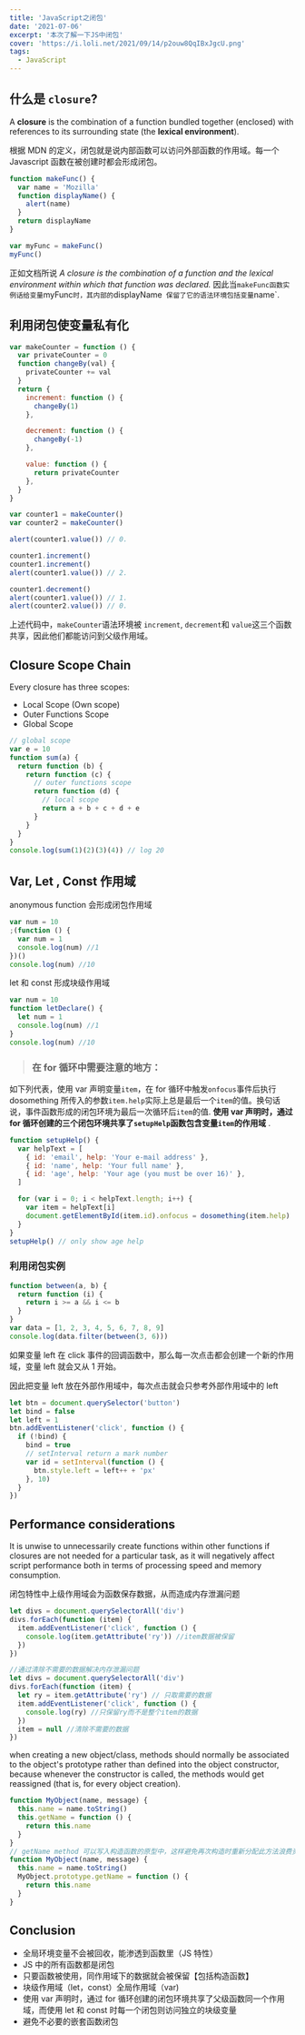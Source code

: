 ```yaml
---
title: 'JavaScript之闭包'
date: '2021-07-06'
excerpt: '本次了解一下JS中闭包'
cover: 'https://i.loli.net/2021/09/14/p2ouw8QqIBxJgcU.png'
tags:
  - JavaScript
---
```


## 什么是 `closure`?

A **closure** is the combination of a function bundled together (enclosed) with references to its surrounding state (the **lexical environment**).

根据 MDN 的定义，闭包就是说内部函数可以访问外部函数的作用域。每一个 Javascript 函数在被创建时都会形成闭包。

```js
function makeFunc() {
  var name = 'Mozilla'
  function displayName() {
    alert(name)
  }
  return displayName
}

var myFunc = makeFunc()
myFunc()
```

正如文档所说 _A closure is the combination of a function and the lexical environment within which that function was declared._ 因此当`makeFunc函数实例话给变量`myFunc`时，其内部的`displayName` 保留了它的语法环境包括变量`name`.

## 利用闭包使变量私有化

```js
var makeCounter = function () {
  var privateCounter = 0
  function changeBy(val) {
    privateCounter += val
  }
  return {
    increment: function () {
      changeBy(1)
    },

    decrement: function () {
      changeBy(-1)
    },

    value: function () {
      return privateCounter
    },
  }
}

var counter1 = makeCounter()
var counter2 = makeCounter()

alert(counter1.value()) // 0.

counter1.increment()
counter1.increment()
alert(counter1.value()) // 2.

counter1.decrement()
alert(counter1.value()) // 1.
alert(counter2.value()) // 0.
```

上述代码中，`makeCounter`语法环境被 `increment`, `decrement`和 `value`这三个函数共享，因此他们都能访问到父级作用域。

## Closure Scope Chain

Every closure has three scopes:

- Local Scope (Own scope)
- Outer Functions Scope
- Global Scope

```js
// global scope
var e = 10
function sum(a) {
  return function (b) {
    return function (c) {
      // outer functions scope
      return function (d) {
        // local scope
        return a + b + c + d + e
      }
    }
  }
}
console.log(sum(1)(2)(3)(4)) // log 20
```

## Var, Let , Const 作用域

anonymous function 会形成闭包作用域

```js
var num = 10
;(function () {
  var num = 1
  console.log(num) //1
})()
console.log(num) //10
```

let 和 const 形成块级作用域

```js
var num = 10
function letDeclare() {
  let num = 1
  console.log(num) //1
}
console.log(num) //10
```

> ### 在 for 循环中需要注意的地方：

如下列代表，使用 var 声明变量`item`，在 for 循环中触发`onfocus`事件后执行 dosomething 所传入的参数`item.help`实际上总是最后一个`item`的值。换句话说，事件函数形成的闭包环境为最后一次循环后`item`的值. **使用 var 声明时，通过 for 循环创建的三个闭包环境共享了`setupHelp`函数包含变量`item`的作用域** .

```js
function setupHelp() {
  var helpText = [
    { id: 'email', help: 'Your e-mail address' },
    { id: 'name', help: 'Your full name' },
    { id: 'age', help: 'Your age (you must be over 16)' },
  ]

  for (var i = 0; i < helpText.length; i++) {
    var item = helpText[i]
    document.getElementById(item.id).onfocus = dosomething(item.help)
  }
}
setupHelp() // only show age help
```

### 利用闭包实例

```js
function between(a, b) {
  return function (i) {
    return i >= a && i <= b
  }
}
var data = [1, 2, 3, 4, 5, 6, 7, 8, 9]
console.log(data.filter(between(3, 6)))
```

如果变量 left 在 click 事件的回调函数中，那么每一次点击都会创建一个新的作用域，变量 left 就会又从 1 开始。

因此把变量 left 放在外部作用域中，每次点击就会只参考外部作用域中的 left

```js
let btn = document.querySelector('button')
let bind = false
let left = 1
btn.addEventListener('click', function () {
  if (!bind) {
    bind = true
    // setInterval return a mark number
    var id = setInterval(function () {
      btn.style.left = left++ + 'px'
    }, 10)
  }
})
```

## Performance considerations

It is unwise to unnecessarily create functions within other functions if closures are not needed for a particular task, as it will negatively affect script performance both in terms of processing speed and memory consumption.

闭包特性中上级作用域会为函数保存数据，从而造成内存泄漏问题

```js
let divs = document.querySelectorAll('div')
divs.forEach(function (item) {
  item.addEventListener('click', function () {
    console.log(item.getAttribute('ry')) //item数据被保留
  })
})

//通过清除不需要的数据解决内存泄漏问题
let divs = document.querySelectorAll('div')
divs.forEach(function (item) {
  let ry = item.getAttribute('ry') // 只取需要的数据
  item.addEventListener('click', function () {
    console.log(ry) //只保留ry而不是整个item的数据
  })
  item = null //清除不需要的数据
})
```

when creating a new object/class, methods should normally be associated to the object's prototype rather than defined into the object constructor, because whenever the constructor is called, the methods would get reassigned (that is, for every object creation).

```js
function MyObject(name, message) {
  this.name = name.toString()
  this.getName = function () {
    return this.name
  }
}
// getName method 可以写入构造函数的原型中，这样避免再次构造时重新分配此方法浪费资源降低性能
function MyObject(name, message) {
  this.name = name.toString()
  MyObject.prototype.getName = function () {
    return this.name
  }
}
```

## Conclusion

- 全局环境变量不会被回收，能渗透到函数里（JS 特性）
- JS 中的所有函数都是闭包
- 只要函数被使用，同作用域下的数据就会被保留【包括构造函数】
- 块级作用域（let，const）全局作用域（var)
- 使用 var 声明时，通过 for 循环创建的闭包环境共享了父级函数同一个作用域，而使用 let 和 const 时每一个闭包则访问独立的块级变量
- 避免不必要的嵌套函数闭包
